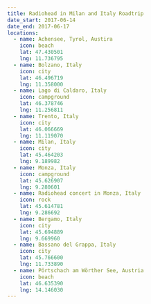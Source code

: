 ```yaml
---
title: Radiohead in Milan and Italy Roadtrip
date_start: 2017-06-14
date_end: 2017-06-17
locations:
  - name: Achensee, Tyrol, Austira
    icon: beach
    lat: 47.430501
    lng: 11.736795
  - name: Bolzano, Italy
    icon: city
    lat: 46.496719
    lng: 11.358000
  - name: Lago di Caldaro, Italy
    icon: campground
    lat: 46.378746
    lng: 11.256811
  - name: Trento, Italy
    icon: city
    lat: 46.066669
    lng: 11.119070
  - name: Milan, Italy
    icon: city
    lat: 45.464203
    lng: 9.189982
  - name: Monza, Italy
    icon: campground
    lat: 45.626907
    lng: 9.280601
  - name: Radiohead concert in Monza, Italy
    icon: rock
    lat: 45.614781
    lng: 9.286692
  - name: Bergamo, Italy
    icon: city
    lat: 45.694889
    lng: 9.669960
  - name: Bassano del Grappa, Italy
    icon: city
    lat: 45.766600
    lng: 11.733890
  - name: Pörtschach am Wörther See, Austria
    icon: beach
    lat: 46.635390
    lng: 14.146030
---
```

